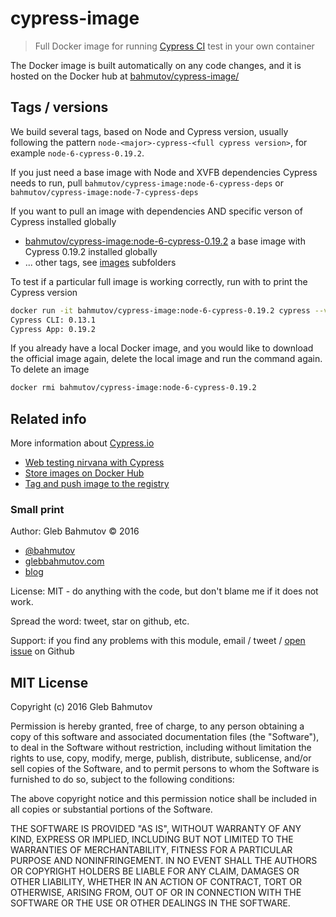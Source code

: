 # cypress-image

> Full Docker image for running [Cypress CI][cy] test in your own container

The Docker image is built automatically on any code changes,
and it is hosted on the Docker hub at
[bahmutov/cypress-image/](https://hub.docker.com/r/bahmutov/cypress-image/)

## Tags / versions

We build several tags, based on Node and Cypress version, usually following
the pattern `node-<major>-cypress-<full cypress version>`, for example
`node-6-cypress-0.19.2`.

If you just need a base image with Node and XVFB dependencies Cypress needs
to run, pull `bahmutov/cypress-image:node-6-cypress-deps` or
`bahmutov/cypress-image:node-7-cypress-deps`

If you want to pull an image with dependencies AND specific verson of
Cypress installed globally

* [bahmutov/cypress-image:node-6-cypress-0.19.2](images/node-6-cypress-0.19.2)
  a base image with Cypress 0.19.2 installed globally
* ... other tags, see [images][images] subfolders

[images]: https://github.com/bahmutov/cypress-image/tree/master/images

To test if a particular full image is working correctly, run with to print
the Cypress version

```sh
docker run -it bahmutov/cypress-image:node-6-cypress-0.19.2 cypress --version
Cypress CLI: 0.13.1
Cypress App: 0.19.2
```

If you already have a local Docker image, and you would like to download the
official image again, delete the local image and run the command again. To
delete an image

```sh
docker rmi bahmutov/cypress-image:node-6-cypress-0.19.2
```

## Related info

More information about [Cypress.io][cy]

* [Web testing nirvana with Cypress][blog post]
* [Store images on Docker Hub](https://docs.docker.com/engine/tutorials/dockerrepos/)
* [Tag and push image to the registry](https://docs.docker.com/mac/step_six/)

[cy]: https://www.cypress.io/
[blog post]: https://glebbahmutov.com/blog/web-testing-nirvana-with-cypress/

### Small print

Author: Gleb Bahmutov &copy; 2016

* [@bahmutov](https://twitter.com/bahmutov)
* [glebbahmutov.com](http://glebbahmutov.com)
* [blog](http://glebbahmutov.com/blog/)

License: MIT - do anything with the code, but don't blame me if it does not work.

Spread the word: tweet, star on github, etc.

Support: if you find any problems with this module, email / tweet /
[open issue](https://github.com/bahmutov/cypress-image/issues) on Github

## MIT License

Copyright (c) 2016 Gleb Bahmutov

Permission is hereby granted, free of charge, to any person
obtaining a copy of this software and associated documentation
files (the "Software"), to deal in the Software without
restriction, including without limitation the rights to use,
copy, modify, merge, publish, distribute, sublicense, and/or sell
copies of the Software, and to permit persons to whom the
Software is furnished to do so, subject to the following
conditions:

The above copyright notice and this permission notice shall be
included in all copies or substantial portions of the Software.

THE SOFTWARE IS PROVIDED "AS IS", WITHOUT WARRANTY OF ANY KIND,
EXPRESS OR IMPLIED, INCLUDING BUT NOT LIMITED TO THE WARRANTIES
OF MERCHANTABILITY, FITNESS FOR A PARTICULAR PURPOSE AND
NONINFRINGEMENT. IN NO EVENT SHALL THE AUTHORS OR COPYRIGHT
HOLDERS BE LIABLE FOR ANY CLAIM, DAMAGES OR OTHER LIABILITY,
WHETHER IN AN ACTION OF CONTRACT, TORT OR OTHERWISE, ARISING
FROM, OUT OF OR IN CONNECTION WITH THE SOFTWARE OR THE USE OR
OTHER DEALINGS IN THE SOFTWARE.
